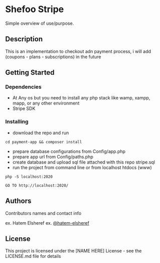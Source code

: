 # Shefoo Stripe

Simple overview of use/purpose.

## Description

This is an implementation to checkout adn payment process, i will add (coupons - plans - subscriptions) in the future

## Getting Started

### Dependencies

* At Any os but you need to install any php stack like wamp, xampp, mapp, or any other environment
* Stripe SDK

### Installing

* download the repo and run 
```
cd payment-app && composer install
```
* prepare database configurations from Config/app.php
* prepare app url from Config/paths.php
* create database and upload sql file attached with this repo stripe.sql
* run the project from command line or from localhost htdocs (www)
```
php -S localhost:2020
```
```
GO TO http://localhost:2020/
```

## Authors

Contributors names and contact info

ex. Hatem Elsheref
ex. [@hatem-elsheref](https://www.linkedin.com/in/hatem-elsheref/)
## License

This project is licensed under the [NAME HERE] License - see the LICENSE.md file for details
